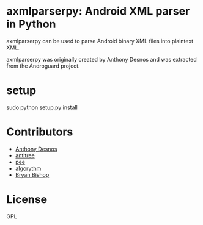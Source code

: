 axmlparserpy: Android XML parser in Python
==============================

axmlparserpy can be used to parse Android binary XML files into plaintext XML.

axmlparserpy was originally created by Anthony Desnos and was extracted from
the Androguard project.

# setup
sudo python setup.py install

# Contributors

* [Anthony Desnos](mailto:anthony.desnos@gmail.com)
* [antitree](mailto:antitree@gmail.com)
* [pee](mailto:pee@erkkila.org)
* [algorythm](mailto:algorythm@gmail.com)
* [Bryan Bishop](https://github.com/kanzure)

# License

GPL
